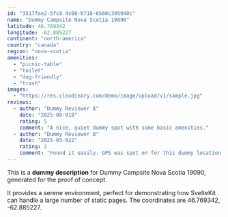 ```yaml
---
id: "3517fae2-5fc8-4c08-b718-6560c395940c"
name: "Dummy Campsite Nova Scotia 19090"
latitude: 46.769342
longitude: -62.885227
continent: "north-america"
country: "canada"
region: "nova-scotia"
amenities:
  - "picnic-table"
  - "toilet"
  - "dog-friendly"
  - "trash"
images:
  - "https://res.cloudinary.com/demo/image/upload/v1/sample.jpg"
reviews:
  - author: "Dummy Reviewer A"
    date: "2025-08-018"
    rating: 5
    comment: "A nice, quiet dummy spot with some basic amenities."
  - author: "Dummy Reviewer B"
    date: "2025-03-022"
    rating: 2
    comment: "Found it easily. GPS was spot on for this dummy location."
---
```


This is a **dummy description** for Dummy Campsite Nova Scotia 19090, generated for the proof of concept.

It provides a serene environment, perfect for demonstrating how SvelteKit can handle a large number of static pages. The coordinates are 46.769342, -62.885227.
